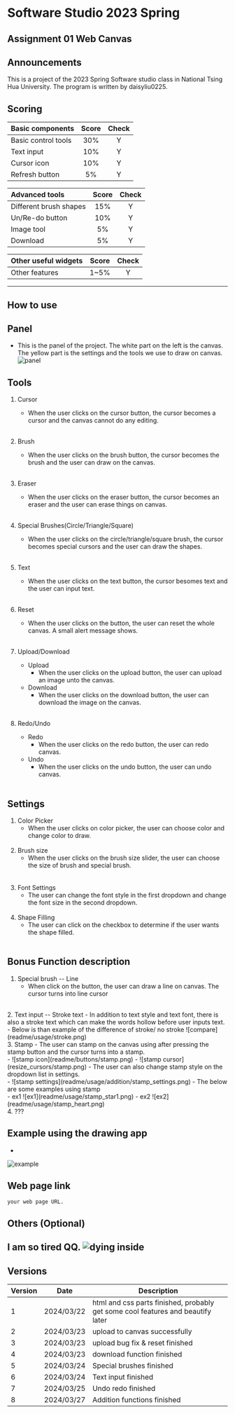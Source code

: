 # Software Studio 2023 Spring
## Assignment 01 Web Canvas

## Announcements
This is a project of the 2023 Spring Software studio class in National Tsing Hua University.
The program is written by daisyliu0225.

## Scoring

| **Basic components**                             | **Score** | **Check** |
| :----------------------------------------------- | :-------: | :-------: |
| Basic control tools                              | 30%       | Y         |
| Text input                                       | 10%       | Y         |
| Cursor icon                                      | 10%       | Y         |
| Refresh button                                   | 5%        | Y         |

| **Advanced tools**                               | **Score** | **Check** |
| :----------------------------------------------- | :-------: | :-------: |
| Different brush shapes                           | 15%       | Y         |
| Un/Re-do button                                  | 10%       | Y         |
| Image tool                                       | 5%        | Y         |
| Download                                         | 5%        | Y         |

| **Other useful widgets**                         | **Score** | **Check** |
| :----------------------------------------------- | :-------: | :-------: |
| Other features                                   | 1~5%      | Y         |

---

## How to use
Panel
-
- This is the panel of the project. The white part on the left is the canvas. The yellow part is the settings and the tools we use to draw on canvas.
![panel](readme/panel.png)<br>

Tools
-
1. Cursor
   - When the user clicks on the cursor button, the cursor becomes a cursor and the canvas cannot do any editing.<br><br>
   
2. Brush
   - When the user clicks on the brush button, the cursor becomes the brush and the user can draw on the canvas.<br><br>
   
3. Eraser
   - When the user clicks on the eraser button, the cursor becomes an eraser and the user can erase things on canvas.<br><br>

4. Special Brushes(Circle/Triangle/Square)
   - When the user clicks on the circle/triangle/square brush, the cursor becomes special cursors and the user can draw the shapes.<br><br>
   
5. Text
   - When the user clicks on the text button, the cursor besomes text and the user can input text.<br><br>
   
6. Reset
   - When the user clicks on the button, the user can reset the whole canvas. A small alert message shows.<br><br>
   
7. Upload/Download
   - Upload
     - When the user clicks on the upload button, the user can upload an image unto the canvas.
   - Download
     - When the user clicks on the download button, the user can download the image on the canvas.<br><br>
     
8. Redo/Undo
   - Redo
     - When the user clicks on the redo button, the user can redo canvas.
   - Undo
     - When the user clicks on the undo button, the user can undo canvas.<br><br>

Settings
-
1. Color Picker
   - When the user clicks on color picker, the user can choose color and change color to draw.
<br><br>
2. Brush size
   - When the user clicks on the brush size slider, the user can choose the size of brush and special brush.<br>
<br><br>
3. Font Settings
   - The user can change the font style in the first dropdown and change the font size in the second dropdown.
<br><br>
4. Shape Filling
   - The user can click on the checkbox to determine if the user wants the shape filled.
<br><br>

## Bonus Function description
1. Special brush -- Line
   - When click on the button, the user can draw a line on canvas. The cursor turns into line cursor
<br>
2. Text input -- Stroke text
   - In addition to text style and text font, there is also a stroke text which can make the words hollow before user inputs text.
   - Below is than example of the difference of stroke/ no stroke
     ![compare](readme/usage/stroke.png)
<br>
3. Stamp
   - The user can stamp on the canvas using after pressing the stamp button and the cursor turns into a stamp.<br>
   - ![stamp icon](readme/buttons/stamp.png)
   - ![stamp cursor](resize_cursors/stamp.png)
   - The user can also change stamp style on the dropdown list in settings.<br>
   - ![stamp settings](readme/usage/addition/stamp_settings.png)
   - The below are some examples using stamp <br>
   - ex1 ![ex1](readme/usage/stamp_star1.png)
   - ex2 ![ex2](readme/usage/stamp_heart.png)
<br>
4. ???


## Example using the drawing app
-
![example](readme/usage/tools/example.png)<br>

## Web page link

    your web page URL.

## Others (Optional)

I am so tired QQ.
![dying inside](readme/dying_inside.png)
---

## Versions
| Version | Date | Description |
|---|---|---|
|1|2024/03/22|html and css parts finished, probably get some cool features and beautify later|
|2|2024/03/23|upload to canvas successfully|
|3|2024/03/23|upload bug fix & reset finished|
|4|2024/03/23|download function finished|
|5|2024/03/24|Special brushes finished|
|6|2024/03/24|Text input finished|
|7|2024/03/25|Undo redo finished|
|8|2024/03/27|Addition functions finished|
